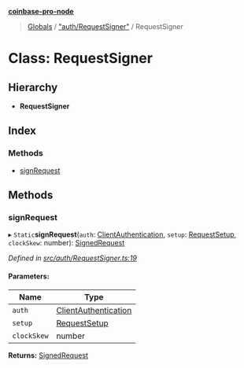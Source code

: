 **[coinbase-pro-node](../README.md)**

> [Globals](../globals.md) / ["auth/RequestSigner"](../modules/_auth_requestsigner_.md) / RequestSigner

# Class: RequestSigner

## Hierarchy

- **RequestSigner**

## Index

### Methods

- [signRequest](_auth_requestsigner_.requestsigner.md#signrequest)

## Methods

### signRequest

▸ `Static`**signRequest**(`auth`: [ClientAuthentication](../interfaces/_coinbasepro_.clientauthentication.md), `setup`: [RequestSetup](../interfaces/_auth_requestsigner_.requestsetup.md), `clockSkew`: number): [SignedRequest](../interfaces/_auth_requestsigner_.signedrequest.md)

_Defined in [src/auth/RequestSigner.ts:19](https://github.com/bennyn/coinbase-pro-node/blob/26bf4d8/src/auth/RequestSigner.ts#L19)_

#### Parameters:

| Name        | Type                                                                        |
| ----------- | --------------------------------------------------------------------------- |
| `auth`      | [ClientAuthentication](../interfaces/_coinbasepro_.clientauthentication.md) |
| `setup`     | [RequestSetup](../interfaces/_auth_requestsigner_.requestsetup.md)          |
| `clockSkew` | number                                                                      |

**Returns:** [SignedRequest](../interfaces/_auth_requestsigner_.signedrequest.md)
